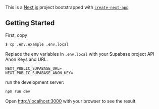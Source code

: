 This is a [Next.js](https://nextjs.org/) project bootstrapped with [`create-next-app`](https://github.com/vercel/next.js/tree/canary/packages/create-next-app).

## Getting Started

First, copy

```bash
$ cp .env.example .env.local
```

Replace the env variables in `.env.local` with your Supabase project API Anon Keys and URL.

```
NEXT_PUBLIC_SUPABASE_URL=
NEXT_PUBLIC_SUPABASE_ANON_KEY=
```

run the development server:

```bash
npm run dev
```

Open [http://localhost:3000](http://localhost:3000) with your browser to see the result.

